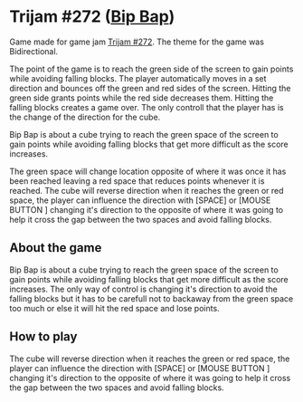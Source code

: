 # Trijam #272 ([Bip Bap](https://finaldero.itch.io/bip-bap))

Game made for game jam [Trijam #272](https://itch.io/jam/trijam-272). The theme for the game was Bidirectional.

The point of the game is to reach the green side of the screen to gain points while avoiding falling blocks.
The player automatically moves in a set direction and bounces off the green and red sides of the screen. Hitting the green side grants points while the red side decreases them. Hitting the falling blocks creates a game over.
The only controll that the player has is the change of the direction for the cube.

Bip Bap is about a cube trying to reach the green space of the screen to gain points while avoiding falling blocks that get more difficult as the score increases.

The green space will change location opposite of where it was once it has been reached leaving a red space that reduces points whenever it is reached.
The cube will reverse direction when it reaches the green or red space, the player can influence the direction with [SPACE] or [MOUSE BUTTON ] changing it's direction to the opposite of where it was going to help it cross the gap between the two spaces and avoid falling blocks.

## About the game

Bip Bap is about a cube trying to reach the green space of the screen to gain points while avoiding falling blocks that get more difficult as the score increases. The only way of control is changing it's direction to avoid the falling blocks but it has to be carefull not to backaway from the green space too much or else it will hit the red space and lose points.

## How to play
The cube will reverse direction when it reaches the green or red space, the player can influence the direction with [SPACE] or [MOUSE BUTTON ] changing it's direction to the opposite of where it was going to help it cross the gap between the two spaces and avoid falling blocks.




